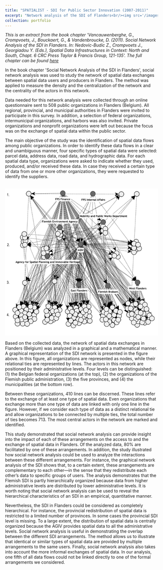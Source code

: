 ```yaml
---
title: "SPATIALIST - SDI for Public Sector Innovation (2007-2011)"
excerpt: "Network analysis of the SDI of Flanders<br/><img src='/images/network.png'>"
collection: portfolio
---
```


_This is an extract from the book chapter 'Vancauwenberghe, G., Crompvoets, J., Bouckaert, G., & Vandenbroucke, D. (2011). Social Network Analysis of the SDI in Flanders. In: Nedovic-Budic Z., Crompvoets J., Georgiadou Y. (Eds.), Spatial Data Infrastructures in Context: North and South, Chapt. 6 CRC Press Taylor & Francis Group, 121-135'. The full chapter can be found [here](https://www.routledge.com/Spatial-Data-Infrastructures-in-Context-North-and-South/Nedovic-Budic-Crompvoets-Georgiadou/p/book/9781138077669?srsltid=AfmBOop_LpxdS3YZV6Og3lFHcBU6GsGZnxUqWSiSdIKndE2EzbsBGDKV)_

In the book chapter 'Social Network Analysis of the SDI in Flanders', social network analysis was used to study the network of spatial data exchanges between spatial data users and producers in Flanders. The method was applied to measure the density and the centralization of the network and the centrality of the actors in this network. 

Data needed for this network analysis were collected through an online questionnaire sent to 508 public organizations in Flanders (Belgium). All regional, provincial, and municipal authorities in Flanders were invited to participate in this survey. In addition, a selection of federal organizations, intermunicipal organizations, and harbors was also invited. Private organizations and nonprofit organizations were left out because the focus was on the exchange of spatial data within the public sector.

The main objective of the study was the identification of spatial data flows among public organizations. In order to identify these data flows in a clear and unambiguous manner, four specific types of spatial data were selected: parcel data, address data, road data, and hydrographic data. For each spatial data type, organizations were asked to indicate whether they used, produced, and/or received these data. In case they received a certain type of data from one or more other organizations, they were requested to identify the suppliers.

<br/><img src='/images/network.png'>

Based on the collected data, the network of spatial data exchanges in Flanders (Belgium) was analyzed in a graphical and a mathematical manner. A graphical representation of the SDI network is presented in the figure above. In this figure, all organizations are represented as nodes, while their relational ties are represented by lines. The actors in this network are positioned by their administrative levels. Four levels can be distinguished: (1) the Belgian federal organizations (at the top), (2) the organizations of the Flemish public administration, (3) the five provinces, and (4) the municipalities (at the bottom row).

Between these organizations, 410 lines can be discerned. These lines refer to the exchange of at least one type of spatial data. Even organizations that exchange more than one type of data are linked with only one line in the figure. However, if we consider each type of data as a distinct relational tie and allow organizations to be connected by multiple ties, the total number of ties becomes 713. The most central actors in the network are marked and identified. 

This study demonstrated that social network analysis can provide insight into the impact of each of these arrangements on the access to and the exchange of spatial data in Flanders. Of the analyzed data, 80% are facilitated by one of these arrangements. In addition, the study illustrated how social network analysis could be used to analyze the interactions between these different arrangements. For instance, the graphical network analysis of the SDI shows that, to a certain extent, these arrangements are complementary to each other—in the sense that they redistribute each other’s data to specific groups of users. The analysis demonstrates that the Flemish SDI is partly hierarchically organized because data from higher administrative levels are distributed by lower administrative levels. It is worth noting that social network analysis can be used to reveal the hierarchical characteristics of an SDI in an empirical, quantitative manner.

Nevertheless, the SDI in Flanders could be considered as completely hierarchical. For instance, the provincial redistribution of spatial data is
restricted to a limited number of provinces. In some cases the provincial SDI level is missing. To a large extent, the distribution of spatial data is centrally organized because the AGIV provides spatial data to all the administrative levels. Social network analysis is useful in demonstrating the overlap between the different SDI arrangements. The method allows us to illustrate that identical or similar types of spatial data are provided by multiple arrangements to the same users. Finally, social network analysis also takes into account the more informal exchanges of spatial data. In our analysis, one fifth of all data flows could not be linked directly to one of the formal arrangements we considered.

